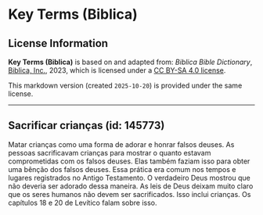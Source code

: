 # Key Terms (Biblica)

## License Information

**Key Terms (Biblica)** is based on and adapted from: _Biblica Bible Dictionary_, [Biblica, Inc.](https://www.biblica.com/), 2023, which is licensed under a [CC BY-SA 4.0 license](https://creativecommons.org/licenses/by-sa/4.0/legalcode.en).

This markdown version (created `2025-10-20`) is provided under the same license.



--------------------------------

## Sacrificar crianças (id: 145773)

Matar crianças como uma forma de adorar e honrar falsos deuses. As pessoas sacrificavam crianças para mostrar o quanto estavam comprometidas com os falsos deuses. Elas também faziam isso para obter uma bênção dos falsos deuses. Essa prática era comum nos tempos e lugares registrados no Antigo Testamento. O verdadeiro Deus mostrou que não deveria ser adorado dessa maneira. As leis de Deus deixam muito claro que os seres humanos não devem ser sacrificados. Isso inclui crianças. Os capítulos 18 e 20 de Levítico falam sobre isso.


